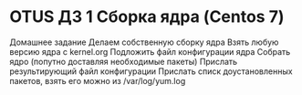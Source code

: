 # OTUS ДЗ 1 Сборка ядра (Centos 7)

Домашнее задание
Делаем собственную сборку ядра
Взять любую версию ядра с kernel.org
Подложить файл конфигурации ядра
Собрать ядро (попутно доставляя необходимые пакеты)
Прислать результирующий файл конфигурации
Прислать списк доустановленных пакетов, взять его можно из /var/log/yum.log